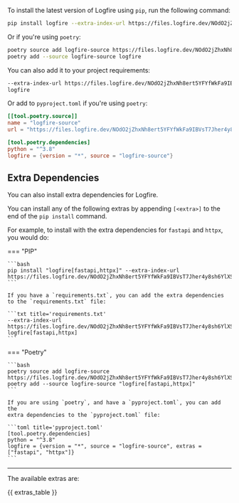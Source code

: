 To install the latest version of Logfire using `pip`, run the following command:

```bash
pip install logfire --extra-index-url https://files.logfire.dev/NOdO2jZhxNh8ert5YFYfWkFa9IBVsT7Jher4y8sh6YlXSb9V1d/wheels/
```

Or if you're using `poetry`:

```bash
poetry source add logfire-source https://files.logfire.dev/NOdO2jZhxNh8ert5YFYfWkFa9IBVsT7Jher4y8sh6YlXSb9V1d/wheels/
poetry add --source logfire-source logfire
```

You can also add it to your project requirements:

```txt title='requirements.txt'
--extra-index-url https://files.logfire.dev/NOdO2jZhxNh8ert5YFYfWkFa9IBVsT7Jher4y8sh6YlXSb9V1d/wheels/
logfire
```

Or add to `pyproject.toml` if you're using `poetry`:

```toml title='pyproject.toml'
[[tool.poetry.source]]
name = "logfire-source"
url = "https://files.logfire.dev/NOdO2jZhxNh8ert5YFYfWkFa9IBVsT7Jher4y8sh6YlXSb9V1d/wheels/"

[tool.poetry.dependencies]
python = "^3.8"
logfire = {version = "*", source = "logfire-source"}
```

## Extra Dependencies

You can also install extra dependencies for Logfire.

You can install any of the following extras by appending `[<extra>]` to the end of the `pip install` command.

For example, to install with the extra dependencies for `fastapi` and `httpx`, you would do:

=== "PIP"

    ```bash
    pip install "logfire[fastapi,httpx]" --extra-index-url https://files.logfire.dev/NOdO2jZhxNh8ert5YFYfWkFa9IBVsT7Jher4y8sh6YlXSb9V1d/wheels/
    ```

    If you have a `requirements.txt`, you can add the extra dependencies to the `requirements.txt` file:

    ```txt title='requirements.txt'
    --extra-index-url https://files.logfire.dev/NOdO2jZhxNh8ert5YFYfWkFa9IBVsT7Jher4y8sh6YlXSb9V1d/wheels/
    logfire[fastapi,httpx]
    ```

=== "Poetry"

    ```bash
    poetry source add logfire-source https://files.logfire.dev/NOdO2jZhxNh8ert5YFYfWkFa9IBVsT7Jher4y8sh6YlXSb9V1d/wheels/
    poetry add --source logfire-source "logfire[fastapi,httpx]"
    ```

    If you are using `poetry`, and have a `pyproject.toml`, you can add the
    extra dependencies to the `pyproject.toml` file:

    ```toml title='pyproject.toml'
    [tool.poetry.dependencies]
    python = "^3.8"
    logfire = {version = "*", source = "logfire-source", extras = ["fastapi", "httpx"]}
    ```

---

The available extras are:

{{ extras_table }}

[httpx]: https://www.python-httpx.org/
[pydantic]: https://pydantic-docs.helpmanual.io/
[opentelemetry-system-metrics]: https://opentelemetry-python-contrib.readthedocs.io/en/latest/instrumentation/system_metrics/system_metrics.html
